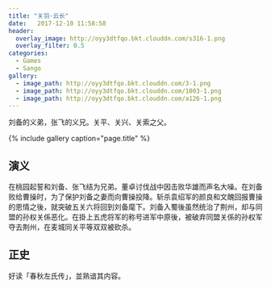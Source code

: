 ```yaml
---
title: "关羽·云长"
date:   2017-12-10 11:58:58
header:
  overlay_image: http://oyy3dtfqo.bkt.clouddn.com/s316-1.png
  overlay_filter: 0.5
categories:
  - Games
  - Sango
gallery:
  - image_path: http://oyy3dtfqo.bkt.clouddn.com/3-1.png
  - image_path: http://oyy3dtfqo.bkt.clouddn.com/1003-1.png
  - image_path: http://oyy3dtfqo.bkt.clouddn.com/a126-1.png
---
```


刘备的义弟，张飞的义兄。关平、关兴、关索之父。

{% include gallery caption="page.title" %}

## 演义

在桃园起誓和刘备、张飞结为兄弟。董卓讨伐战中因击败华雄而声名大噪。在刘备败给曹操时，为了保护刘备之妻而向曹操投降。斩杀袁绍军的颜良和文醜回报曹操的恩情之後，就突破五关六将回到刘备麾下。刘备入蜀後虽然统治了荆州，却与同盟的孙权关係恶化。在掛上五虎将军的称号进军中原後，被破弃同盟关係的孙权军夺去荆州，在麦城同关平等双双被砍杀。

## 正史

好读「春秋左氏传」，並熟谙其内容。